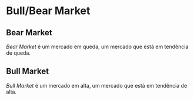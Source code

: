 # Bull/Bear Market

 ## Bear Market
 *Bear Market* é um mercado em queda, um mercado que está em tendência de queda.
 
## Bull Market
*Bull Market* é um mercado em alta, um mercado que está em tendência de alta.

<!--stackedit_data:
eyJoaXN0b3J5IjpbLTMxOTA0MDk3MSwxMDcyNjk1NTA4XX0=
-->